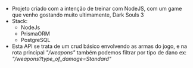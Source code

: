  * Projeto criado com a intenção de treinar com NodeJS, com um game que venho gostando muito ultimamente, Dark Souls 3
  * Stack:
     * NodeJs
     * PrismaORM
     * PostgreSQL
 * Esta API se trata de um crud básico envolvendo as armas do jogo, e na rota principal *"/weapons"* também podemos filtrar por tipo de dano ex: *"/weapons?type_of_damage=Standard"*